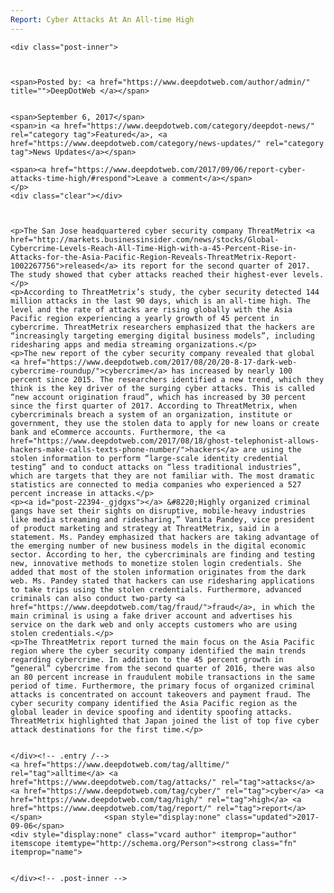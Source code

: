 ```yaml
---
Report: Cyber Attacks At An All-time High
---
```

<article class="post-listing post-22394 post type-post status-publish format-standard has-post-thumbnail hentry  tag-alltime tag-attacks tag-cyber tag-high tag-report">
    
    <div class="post-inner">
    
    
        
    <span>Posted by: <a href="https://www.deepdotweb.com/author/admin/" title="">DeepDotWeb </a></span>
    
    
    <span>September 6, 2017</span>
    <span>in <a href="https://www.deepdotweb.com/category/deepdot-news/" rel="category tag">Featured</a>, <a href="https://www.deepdotweb.com/category/news-updates/" rel="category tag">News Updates</a></span>
    
    <span><a href="https://www.deepdotweb.com/2017/09/06/report-cyber-attacks-time-high/#respond">Leave a comment</a></span>
    </p>
    <div class="clear"></div>
    
    
    
    <p>The San Jose headquartered cyber security company ThreatMetrix <a href="http://markets.businessinsider.com/news/stocks/Global-Cybercrime-Levels-Reach-All-Time-High-with-a-45-Percent-Rise-in-Attacks-for-the-Asia-Pacific-Region-Reveals-ThreatMetrix-Report-1002267756">released</a> its report for the second quarter of 2017. The study showed that cyber attacks reached their highest-ever levels.</p>
    <p>According to ThreatMetrix’s study, the cyber security detected 144 million attacks in the last 90 days, which is an all-time high. The level and the rate of attacks are rising globally with the Asia Pacific region experiencing a yearly growth of 45 percent in cybercrime. ThreatMetrix researchers emphasized that the hackers are “increasingly targeting emerging digital business models”, including ridesharing apps and media streaming organizations.</p>
    <p>The new report of the cyber security company revealed that global <a href="https://www.deepdotweb.com/2017/08/20/20-8-17-dark-web-cybercrime-roundup/">cybercrime</a> has increased by nearly 100 percent since 2015. The researchers identified a new trend, which they think is the key driver of the surging cyber attacks. This is called “new account origination fraud”, which has increased by 30 percent since the first quarter of 2017. According to ThreatMetrix, when cybercriminals breach a system of an organization, institute or government, they use the stolen data to apply for new loans or create bank and eCommerce accounts. Furthermore, the <a href="https://www.deepdotweb.com/2017/08/18/ghost-telephonist-allows-hackers-make-calls-texts-phone-number/">hackers</a> are using the stolen information to perform “large-scale identity credential testing” and to conduct attacks on “less traditional industries”, which are targets that they are not familiar with. The most dramatic statistics are connected to media companies who experienced a 527 percent increase in attacks.</p>
    <p><a id="post-22394-_gjdgxs"></a> &#8220;Highly organized criminal gangs have set their sights on disruptive, mobile-heavy industries like media streaming and ridesharing,” Vanita Pandey, vice president of product marketing and strategy at ThreatMetrix, said in a statement. Ms. Pandey emphasized that hackers are taking advantage of the emerging number of new business models in the digital economic sector. According to her, the cybercriminals are finding and testing new, innovative methods to monetize stolen login credentials. She added that most of the stolen information originates from the dark web. Ms. Pandey stated that hackers can use ridesharing applications to take trips using the stolen credentials. Furthermore, advanced criminals can also conduct two-party <a href="https://www.deepdotweb.com/tag/fraud/">fraud</a>, in which the main criminal is using a fake driver account and advertises his service on the dark web and only accepts customers who are using stolen credentials.</p>
    <p>The ThreatMetrix report turned the main focus on the Asia Pacific region where the cyber security company identified the main trends regarding cybercrime. In addition to the 45 percent growth in “general” cybercrime from the second quarter of 2016, there was also an 80 percent increase in fraudulent mobile transactions in the same period of time. Furthermore, the primary focus of organized criminal attacks is concentrated on account takeovers and payment fraud. The cyber security company identified the Asia Pacific region as the global leader in device spoofing and identity spoofing attacks. ThreatMetrix highlighted that Japan joined the list of top five cyber attack destinations for the first time.</p>
    
    
    </div><!-- .entry /-->
    <a href="https://www.deepdotweb.com/tag/alltime/" rel="tag">alltime</a> <a href="https://www.deepdotweb.com/tag/attacks/" rel="tag">attacks</a> <a href="https://www.deepdotweb.com/tag/cyber/" rel="tag">cyber</a> <a href="https://www.deepdotweb.com/tag/high/" rel="tag">high</a> <a href="https://www.deepdotweb.com/tag/report/" rel="tag">report</a></span>				<span style="display:none" class="updated">2017-09-06</span>
    <div style="display:none" class="vcard author" itemprop="author" itemscope itemtype="http://schema.org/Person"><strong class="fn" itemprop="name">
    
    
    </div><!-- .post-inner -->
</article><!-- .post-listing -->

